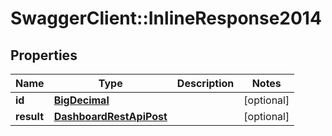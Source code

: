 # SwaggerClient::InlineResponse2014

## Properties
Name | Type | Description | Notes
------------ | ------------- | ------------- | -------------
**id** | [**BigDecimal**](BigDecimal.md) |  | [optional] 
**result** | [**DashboardRestApiPost**](DashboardRestApiPost.md) |  | [optional] 

